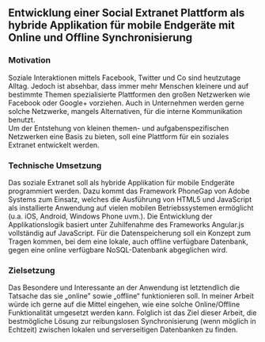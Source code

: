 ## Entwicklung einer Social Extranet Plattform als hybride Applikation für mobile Endgeräte mit Online und Offline Synchronisierung

### Motivation
Soziale Interaktionen mittels Facebook, Twitter und Co sind heutzutage Alltag. Jedoch ist absehbar, dass immer mehr Menschen kleinere und auf bestimmte Themen spezialisierte Plattformen den großen Netzwerken wie Facebook oder Google+ vorziehen. Auch in Unternehmen werden gerne solche Netzwerke, mangels Alternativen, für die interne Kommunikation benutzt.  
Um der Entstehung von kleinen themen- und aufgabenspezifischen Netzwerken eine Basis zu bieten, soll eine Plattform für ein soziales Extranet entwickelt werden.

### Technische Umsetzung
Das soziale Extranet soll als hybride Applikation für mobile Endgeräte programmiert werden. Dazu kommt das Framework PhoneGap von Adobe Systems zum Einsatz, welches die Ausführung von HTML5 und JavaScript als installierte Anwendung auf vielen mobilen Betriebssystemen ermöglicht (u.a. iOS, Android, Windows Phone uvm.). Die Entwicklung der Applikationslogik basiert unter Zuhilfenahme des Frameworks Angular.js vollständig auf JavaScript. Für die Datenspeicherung soll ein Konzept zum Tragen kommen, bei dem eine lokale, auch offline verfügbare Datenbank, gegen eine online verfügbare NoSQL-Datenbank abgeglichen wird.

### Zielsetzung
Das Besondere und Interessante an der Anwendung ist letztendlich die Tatsache das sie „online" sowie „offline“ funktionieren soll. In meiner Arbeit würde ich gerne auf die Mittel eingehen, wie eine solche Online/Offline Funktionalität umgesetzt werden kann. Folglich ist das Ziel dieser Arbeit, die bestmögliche Lösung zur reibungslosen Synchronisierung (wenn möglich in Echtzeit) zwischen lokalen und serverseitigen Datenbanken zu finden.
